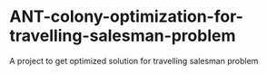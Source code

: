 # ANT-colony-optimization-for-travelling-salesman-problem
A project to get optimized solution for travelling salesman problem
